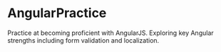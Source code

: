 # AngularPractice
Practice at becoming proficient with AngularJS. Exploring key Angular strengths including form validation and localization. 
